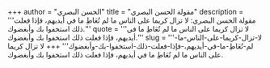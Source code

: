 +++
author = "الحسن البصري"
title = "مقولة الحسن البصري"
description = '''مقولة الحسن البصري: لا تزال كريما على الناس ما لم تُعَاطِ ما في أيديهم، فإذا فعلت ذلك استخفوا بك وأبغضوك.'''
quote = '''لا تزال كريما على الناس ما لم تُعَاطِ ما في أيديهم، فإذا فعلت ذلك استخفوا بك وأبغضوك.'''
slug = '''لا-تزال-كريما-على-الناس-ما-لم-تُعَاطِ-ما-في-أيديهم،-فإذا-فعلت-ذلك-استخفوا-بك-وأبغضوك'''
+++
لا تزال كريما على الناس ما لم تُعَاطِ ما في أيديهم، فإذا فعلت ذلك استخفوا بك وأبغضوك.
